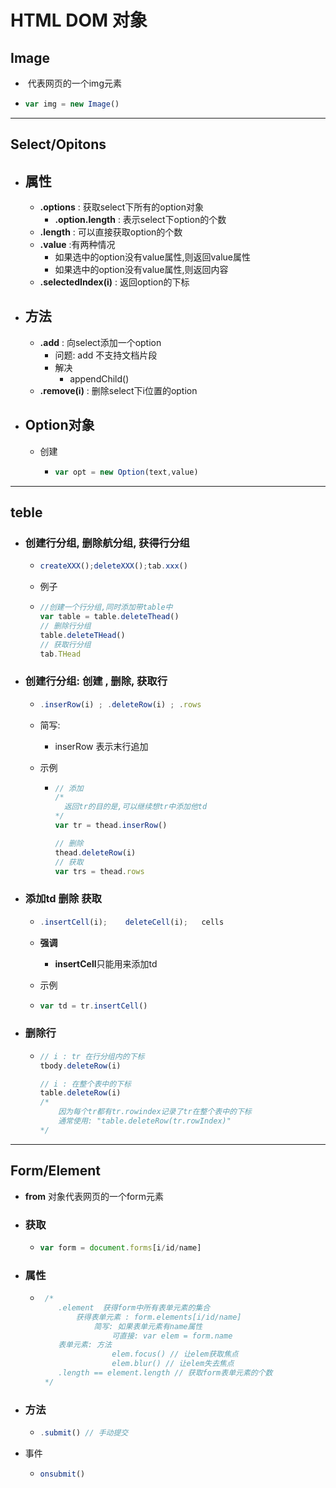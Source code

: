 # HTML DOM 对象

## Image

- ​	代表网页的一个img元素

- ```javascript
  var img = new Image()
  ```

---

## Select/Opitons

- ## 属性

  - **.options** : 获取select下所有的option对象
    - **.option.length** : 表示select下option的个数
  - **.length** : 可以直接获取option的个数
  - **.value** :有两种情况
    - 如果选中的option没有value属性,则返回value属性
    - 如果选中的option没有value属性,则返回内容
  - **.selectedIndex(i)** : 返回option的下标

- ## 方法

  - **.add** : 向select添加一个option
    - 问题: add 不支持文档片段
    - 解决
      - appendChild()
  - **.remove(i)**  : 删除select下i位置的option

- ## Option对象

  - 创建

    - ```javascript
      var opt = new Option(text,value)
      ```

---

## teble

- ### 创建行分组,  删除航分组,  获得行分组

  - ```javascript
    createXXX();deleteXXX();tab.xxx()
    ```

  - 例子

  - ```javascript
    //创建一个行分组,同时添加带table中
    var table = table.deleteThead()
    // 删除行分组
    table.deleteTHead()
    // 获取行分组
    tab.THead
    ```

- ### 创建行分组: 创建 , 删除, 获取行

  - ```javascript
    .inserRow(i) ; .deleteRow(i) ; .rows
    ```

  - 简写:

    - inserRow 表示末行追加

  - 示例

    - ```javascript
      // 添加
      /*
      	返回tr的目的是,可以继续想tr中添加他td
      */
      var tr = thead.inserRow()
      
      // 删除
      thead.deleteRow(i)
      // 获取
      var trs = thead.rows
      ```

- ### 添加td  删除  获取

  - ```javascript
    .insertCell(i);    deleteCell(i);   cells  
    ```

  - **强调**

    - **insertCell**只能用来添加td

  - 示例

  - ```javascript
    var td = tr.insertCell()
    ```

- ### 删除行

  - ```javascript
    // i : tr 在行分组内的下标
    tbody.deleteRow(i)
    
    // i : 在整个表中的下标
    table.deleteRow(i) 
    /*
    	因为每个tr都有tr.rowindex记录了tr在整个表中的下标
    	通常使用: "table.deleteRow(tr.rowIndex)"
    */
    ```

---

## Form/Element

- **from** 对象代表网页的一个form元素

- ### 获取

  - ```javascript
    var form = document.forms[i/id/name]
    ```

- ### 属性

  - ```javascript
     /*
     	.element  获得form中所有表单元素的集合
     		获得表单元素 : form.elements[i/id/name]
     			简写: 如果表单元素有name属性
     				可直接: var elem = form.name
     	表单元素: 方法
     				elem.focus() // 让elem获取焦点
     				elem.blur() // 让elem失去焦点
     	.length == element.length // 获取form表单元素的个数
     */
    ```

- ### 方法

  - ```javascript
    .submit() // 手动提交
    ```

- 事件

  - ```javascript
    onsubmit()
    ```